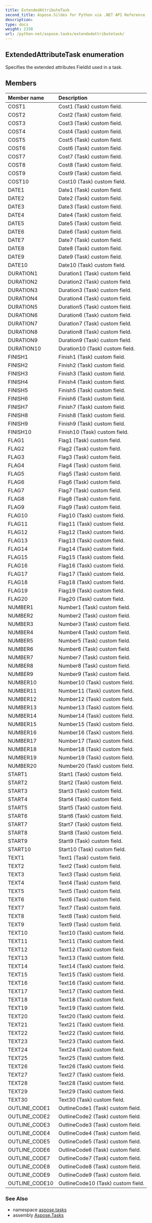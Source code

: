```yaml
---
title: ExtendedAttributeTask
second_title: Aspose.Sildes for Python via .NET API Reference
description: 
type: docs
weight: 2330
url: /python-net/aspose.tasks/extendedattributetask/
---
```


## ExtendedAttributeTask enumeration

Specifies the extended attributes FieldId used in a task.

## Members
| Member name | Description |
| :- | :- |
|COST1|Cost1 (Task) custom field.|
|COST2|Cost2 (Task) custom field.|
|COST3|Cost3 (Task) custom field.|
|COST4|Cost4 (Task) custom field.|
|COST5|Cost5 (Task) custom field.|
|COST6|Cost6 (Task) custom field.|
|COST7|Cost7 (Task) custom field.|
|COST8|Cost8 (Task) custom field.|
|COST9|Cost9 (Task) custom field.|
|COST10|Cost10 (Task) custom field.|
|DATE1|Date1 (Task) custom field.|
|DATE2|Date2 (Task) custom field.|
|DATE3|Date3 (Task) custom field.|
|DATE4|Date4 (Task) custom field.|
|DATE5|Date5 (Task) custom field.|
|DATE6|Date6 (Task) custom field.|
|DATE7|Date7 (Task) custom field.|
|DATE8|Date8 (Task) custom field.|
|DATE9|Date9 (Task) custom field.|
|DATE10|Date10 (Task) custom field.|
|DURATION1|Duration1 (Task) custom field.|
|DURATION2|Duration2 (Task) custom field.|
|DURATION3|Duration3 (Task) custom field.|
|DURATION4|Duration4 (Task) custom field.|
|DURATION5|Duration5 (Task) custom field.|
|DURATION6|Duration6 (Task) custom field.|
|DURATION7|Duration7 (Task) custom field.|
|DURATION8|Duration8 (Task) custom field.|
|DURATION9|Duration9 (Task) custom field.|
|DURATION10|Duration10 (Task) custom field.|
|FINISH1|Finish1 (Task) custom field.|
|FINISH2|Finish2 (Task) custom field.|
|FINISH3|Finish3 (Task) custom field.|
|FINISH4|Finish4 (Task) custom field.|
|FINISH5|Finish5 (Task) custom field.|
|FINISH6|Finish6 (Task) custom field.|
|FINISH7|Finish7 (Task) custom field.|
|FINISH8|Finish8 (Task) custom field.|
|FINISH9|Finish9 (Task) custom field.|
|FINISH10|Finish10 (Task) custom field.|
|FLAG1|Flag1 (Task) custom field.|
|FLAG2|Flag2 (Task) custom field.|
|FLAG3|Flag3 (Task) custom field.|
|FLAG4|Flag4 (Task) custom field.|
|FLAG5|Flag5 (Task) custom field.|
|FLAG6|Flag6 (Task) custom field.|
|FLAG7|Flag7 (Task) custom field.|
|FLAG8|Flag8 (Task) custom field.|
|FLAG9|Flag9 (Task) custom field.|
|FLAG10|Flag10 (Task) custom field.|
|FLAG11|Flag11 (Task) custom field.|
|FLAG12|Flag12 (Task) custom field.|
|FLAG13|Flag13 (Task) custom field.|
|FLAG14|Flag14 (Task) custom field.|
|FLAG15|Flag15 (Task) custom field.|
|FLAG16|Flag16 (Task) custom field.|
|FLAG17|Flag17 (Task) custom field.|
|FLAG18|Flag18 (Task) custom field.|
|FLAG19|Flag19 (Task) custom field.|
|FLAG20|Flag20 (Task) custom field.|
|NUMBER1|Number1 (Task) custom field.|
|NUMBER2|Number2 (Task) custom field.|
|NUMBER3|Number3 (Task) custom field.|
|NUMBER4|Number4 (Task) custom field.|
|NUMBER5|Number5 (Task) custom field.|
|NUMBER6|Number6 (Task) custom field.|
|NUMBER7|Number7 (Task) custom field.|
|NUMBER8|Number8 (Task) custom field.|
|NUMBER9|Number9 (Task) custom field.|
|NUMBER10|Number10 (Task) custom field.|
|NUMBER11|Number11 (Task) custom field.|
|NUMBER12|Number12 (Task) custom field.|
|NUMBER13|Number13 (Task) custom field.|
|NUMBER14|Number14 (Task) custom field.|
|NUMBER15|Number15 (Task) custom field.|
|NUMBER16|Number16 (Task) custom field.|
|NUMBER17|Number17 (Task) custom field.|
|NUMBER18|Number18 (Task) custom field.|
|NUMBER19|Number19 (Task) custom field.|
|NUMBER20|Number20 (Task) custom field.|
|START1|Start1 (Task) custom field.|
|START2|Start2 (Task) custom field.|
|START3|Start3 (Task) custom field.|
|START4|Start4 (Task) custom field.|
|START5|Start5 (Task) custom field.|
|START6|Start6 (Task) custom field.|
|START7|Start7 (Task) custom field.|
|START8|Start8 (Task) custom field.|
|START9|Start9 (Task) custom field.|
|START10|Start10 (Task) custom field.|
|TEXT1|Text1 (Task) custom field.|
|TEXT2|Text2 (Task) custom field.|
|TEXT3|Text3 (Task) custom field.|
|TEXT4|Text4 (Task) custom field.|
|TEXT5|Text5 (Task) custom field.|
|TEXT6|Text6 (Task) custom field.|
|TEXT7|Text7 (Task) custom field.|
|TEXT8|Text8 (Task) custom field.|
|TEXT9|Text9 (Task) custom field.|
|TEXT10|Text10 (Task) custom field.|
|TEXT11|Text11 (Task) custom field.|
|TEXT12|Text12 (Task) custom field.|
|TEXT13|Text13 (Task) custom field.|
|TEXT14|Text14 (Task) custom field.|
|TEXT15|Text15 (Task) custom field.|
|TEXT16|Text16 (Task) custom field.|
|TEXT17|Text17 (Task) custom field.|
|TEXT18|Text18 (Task) custom field.|
|TEXT19|Text19 (Task) custom field.|
|TEXT20|Text20 (Task) custom field.|
|TEXT21|Text21 (Task) custom field.|
|TEXT22|Text22 (Task) custom field.|
|TEXT23|Text23 (Task) custom field.|
|TEXT24|Text24 (Task) custom field.|
|TEXT25|Text25 (Task) custom field.|
|TEXT26|Text26 (Task) custom field.|
|TEXT27|Text27 (Task) custom field.|
|TEXT28|Text28 (Task) custom field.|
|TEXT29|Text29 (Task) custom field.|
|TEXT30|Text30 (Task) custom field.|
|OUTLINE_CODE1|OutlineCode1 (Task) custom field.|
|OUTLINE_CODE2|OutlineCode2 (Task) custom field.|
|OUTLINE_CODE3|OutlineCode3 (Task) custom field.|
|OUTLINE_CODE4|OutlineCode4 (Task) custom field.|
|OUTLINE_CODE5|OutlineCode5 (Task) custom field.|
|OUTLINE_CODE6|OutlineCode6 (Task) custom field.|
|OUTLINE_CODE7|OutlineCode7 (Task) custom field.|
|OUTLINE_CODE8|OutlineCode8 (Task) custom field.|
|OUTLINE_CODE9|OutlineCode9 (Task) custom field.|
|OUTLINE_CODE10|OutlineCode10 (Task) custom field.|

### See Also

* namespace [aspose.tasks](/tasks/python-net/aspose.tasks/)
* assembly [Aspose.Tasks](/tasks/python-net/)

